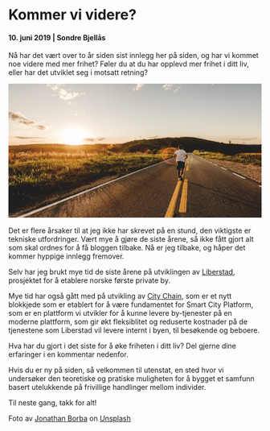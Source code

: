 # Kommer vi videre?

#### 10. juni 2019 | Sondre Bjellås

Nå har det vært over to år siden sist innlegg her på siden, og har vi kommet noe videre med mer frihet? Føler du at du har opplevd mer frihet i ditt liv, eller har det utviklet seg i motsatt retning?

![](runner-768x405.jpg)

Det er flere årsaker til at jeg ikke har skrevet på en stund, den viktigste er tekniske utfordringer. Vært mye å gjøre de siste årene, så ikke fått gjort alt som skal ordnes for å få bloggen tilbake. Nå er jeg tilbake, og håper det kommer hyppige innlegg fremover.

Selv har jeg brukt mye tid de siste årene på utviklingen av [Liberstad](//www.liberstad.com), prosjektet for å etablere norske første private by.

Mye tid har også gått med på utvikling av [City Chain](//www.city-chain.org), som er et nytt blokkjede som er etablert for å være fundamentet for Smart City Platform, som er en plattform vi utvikler for å kunne levere by-tjenester på en moderne plattform, som gir økt fleksiblitet og reduserte kostnader på de tjenestene som Liberstad vil levere internt i byen, til besøkende og beboere.

Hva har du gjort i det siste for å øke friheten i ditt liv? Del gjerne dine erfaringer i en kommentar nedenfor.

Hvis du er ny på siden, så velkommen til utenstat, en sted hvor vi undersøker den teoretiske og pratiske muligheten for å bygget et samfunn basert utelukkende på frivillige handlinger mellom individer.

Til neste gang, takk for alt!

Foto av [Jonathan Borba](https://unsplash.com/@jonathanborba?utm_source=unsplash&utm_medium=referral&utm_content=creditCopyText) on [Unsplash](https://unsplash.com/?utm_source=unsplash&utm_medium=referral&utm_content=creditCopyText)